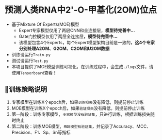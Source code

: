 # 预测人类RNA中2'-O-甲基化(2OM)位点

- 基于Mixture Of Experts(MOE)模型
  - Expert专家模型仅用了两层CNN和全连接层，**模型待完善中...**
  - Gate门控模型仅用了两层全连接层，**模型待完善中...**
  - 该模型包含4个Experts，每个Expert模型架构目前是一致的，**这4个专家分别处理A2OM、G2OM、C2OM和U2OM数据**
- 训练请运行`Train.py`
- 测试请运行`Test.py`
- 本项目提供了MOE模型训练可视化，在训练过程中，会生成`./logs`文件，请使用`Tensorboard`查看！

## 🎨训练策略说明

1. 专家模型在训练X个epoch后，如果`训练损失`没有降低，则提前停止训练
2. MOE模型在训练X个epoch后，如果`验证损失`没有降低，则提前停止训练
3. 第一阶段：训练专家模型，`专家模型没有验证集`，只进行训练，根据训练损失随时终止
4. 第二阶段：训练MOE模型，`MOE模型有验证集`，并记录了Accuracy、MCC、Precision、F1、Sp、Sn等指标
